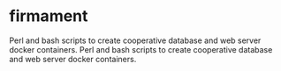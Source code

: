 # firmament
Perl and bash scripts to create cooperative database and web server docker containers.
Perl and bash scripts to create cooperative database and web server docker containers.
